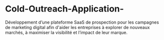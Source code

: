 # Cold-Outreach-Application-
 Développement d’une plateforme SaaS de prospection pour les campagnes de marketing digital afin d'aider les  entreprises à explorer de nouveaux marchés, à maximiser la visibilité et l’impact de leur marque.

